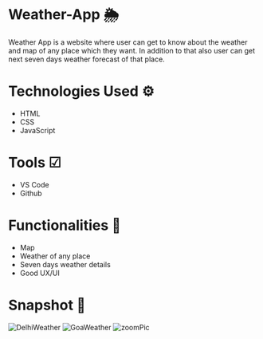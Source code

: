 # Weather-App 🌦
Weather App is a website where user can get to know about the weather  and map of any place which they want. In addition to that also user can get next seven days weather forecast of that place.

# Technologies Used ⚙
* HTML
* CSS
* JavaScript

# Tools ☑
* VS Code
* Github

# Functionalities 🌟
* Map
* Weather of any place
* Seven days weather details
* Good UX/UI 

# Snapshot 📸
![DelhiWeather](https://images2.imgbox.com/6d/cc/JXtDm2Mm_o.png)
![GoaWeather](https://images2.imgbox.com/c8/cc/wZHSYpUJ_o.png)
![zoomPic](https://images2.imgbox.com/ea/ce/jIDYy4en_o.png)
